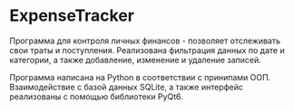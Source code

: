 # ExpenseTracker
Программа для контроля личных финансов - позволяет отслеживать свои траты и поступления. Реализована фильтрация данных по дате и категории, а также добавление, изменение и удаление записей.

Программа написана на Python в соответствии с принипами ООП. Взаимодействие с базой данных SQLite, а также интерфейс реализованы с помощью библиотеки PyQt6.
